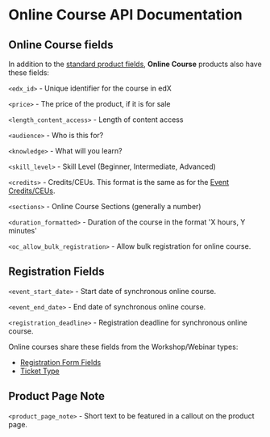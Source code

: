 # Online Course API Documentation

## Online Course fields

In addition to the [standard product fields](schema.md#all-products), **Online Course** products also have these fields:

`<edx_id>` - Unique identifier for the course in edX

`<price>` - The price of the product, if it is for sale

`<length_content_access>` - Length of content access

`<audience>` - Who is this for?

`<knowledge>` - What will you learn?

`<skill_level>` - Skill Level (Beginner, Intermediate, Advanced)

`<credits>` - Credits/CEUs.  This format is the same as for the [Event Credits/CEUs](event.md#event-creditsceu).

`<sections>` - Online Course Sections (generally a number)

`<duration_formatted>` - Duration of the course in the format 'X hours, Y minutes'

`<oc_allow_bulk_registration>` - Allow bulk registration for online course.

## Registration Fields

`<event_start_date>` - Start date of synchronous online course.

`<event_end_date>` - End date of synchronous online course.

`<registration_deadline>` - Registration deadline for synchronous online course.

Online courses share these fields from the Workshop/Webinar types:

 * [Registration Form Fields](event.md#registration-form-fields)
 * [Ticket Type](event.md#ticket-type)

## Product Page Note

`<product_page_note>` - Short text to be featured in a callout on the product page.